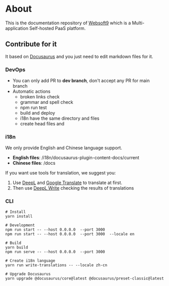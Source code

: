 # About

This is the documentation repository of [Websoft9](https://github.com/Websoft9/websoft9) which is a Multi-application Self-hosted PaaS platform.   

## Contribute for it

It based on [Docusaurus](https://docusaurus.io/) and you just need to edit markdown files for it.

### DevOps

- You can only add PR to **dev branch**, don't accept any PR for main branch
- Automatic actions
  - broken links check
  - grammar and spell check
  - npm run test
  - build and deploy
  - i18n have the same directory and files
  - create head files and 

### i18n

We only provide English and Chinese language support.

- **English files**: /i18n/docusaurus-plugin-content-docs/current
- **Chinese files**: /docs

If you want use tools for translation, we suggest you:

1. Use [DeepL](https://www.deepl.com/) and [Google Translate](https://translate.google.com/) to translate at first.
2. Then use [DeepL Write](https://www.deepl.com/zh/write) checking the results of translations

### CLI

```
# Install
yarn install

# Development 
npm run start -- --host 0.0.0.0  --port 3000
npm run start -- --host 0.0.0.0  --port 3000  --locale en

# Build
yarn build
npm run serve -- --host 0.0.0.0  --port 3000

# Create i18n language
yarn run write-translations -- --locale zh-cn

# Upgrade Docusaurus 
yarn upgrade @docusaurus/core@latest @docusaurus/preset-classic@latest
```